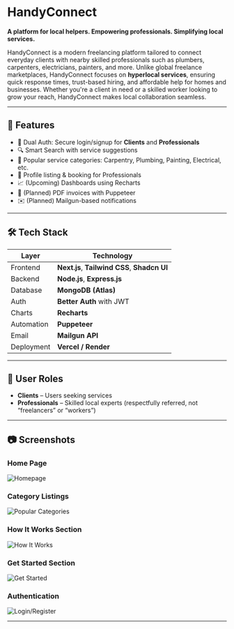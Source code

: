 # HandyConnect

**A platform for local helpers. Empowering professionals. Simplifying local services.**

HandyConnect is a modern freelancing platform tailored to connect everyday clients with nearby skilled professionals such as plumbers, carpenters, electricians, painters, and more. Unlike global freelance marketplaces, HandyConnect focuses on **hyperlocal services**, ensuring quick response times, trust-based hiring, and affordable help for homes and businesses. Whether you're a client in need or a skilled worker looking to grow your reach, HandyConnect makes local collaboration seamless.

---

## 🌟 Features

- 🔐 Dual Auth: Secure login/signup for **Clients** and **Professionals**
- 🔍 Smart Search with service suggestions
- 🧰 Popular service categories: Carpentry, Plumbing, Painting, Electrical, etc.
- 📄 Profile listing & booking for Professionals
- 📈 (Upcoming) Dashboards using Recharts
- 🧾 (Planned) PDF invoices with Puppeteer
- ✉️ (Planned) Mailgun-based notifications

---

## 🛠️ Tech Stack

| Layer         | Technology                         |
|--------------|-------------------------------------|
| Frontend     | **Next.js**, **Tailwind CSS**, **Shadcn UI** |
| Backend      | **Node.js**, **Express.js**         |
| Database     | **MongoDB (Atlas)**                 |
| Auth         | **Better Auth** with JWT            |
| Charts       | **Recharts**                        |
| Automation   | **Puppeteer**                       |
| Email        | **Mailgun API**                     |
| Deployment   | **Vercel / Render**                 |

---

## 👥 User Roles

- **Clients** – Users seeking services
- **Professionals** – Skilled local experts (respectfully referred, not “freelancers” or “workers”)

---

## 📷 Screenshots

### Home Page
![Homepage](src/assets/Screenshots/Home.png)

### Category Listings
![Popular Categories](src/assets/Screenshots/Categories.png)

### How It Works Section
![How It Works](src/assets/Screenshots/HowItWorks.png)

### Get Started Section
![Get Started](src/assets/Screenshots/GetStarted.png)

### Authentication
![Login/Register](src/assets/Screenshots/Auth.png)

---
